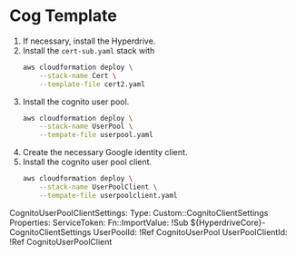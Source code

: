 # Cog Template

1. If necessary, install the Hyperdrive.
2. Install the `cert-sub.yaml` stack with
    ```bash
    aws cloudformation deploy \
        --stack-name Cert \
        --template-file cert2.yaml
    ```
3. Install the cognito user pool.
    ```bash
    aws cloudformation deploy \
        --stack-name UserPool \
        --tempate-file userpool.yaml
    ```
4. Create the necessary Google identity client.
5. Install the cognito user pool client.
    ```bash
    aws cloudformation deploy \
        --stack-name UserPoolClient \
        --tempate-file userpoolclient.yaml
    ```




  CognitoUserPoolClientSettings:
    Type: Custom::CognitoClientSettings
    Properties:
      ServiceToken:
        Fn::ImportValue:
          !Sub ${HyperdriveCore}-CognitoClientSettings
      UserPoolId: !Ref CognitoUserPool
      UserPoolClientId: !Ref CognitoUserPoolClient